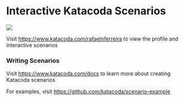 # Interactive Katacoda Scenarios

[![](http://shields.katacoda.com/katacoda/rafaelnferreira/count.svg)](https://www.katacoda.com/rafaelnferreira "Get your profile on Katacoda.com")

Visit https://www.katacoda.com/rafaelnferreira to view the profile and interactive scenarios

### Writing Scenarios
Visit https://www.katacoda.com/docs to learn more about creating Katacoda scenarios

For examples, visit https://github.com/katacoda/scenario-example

